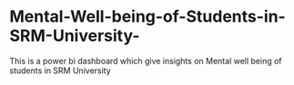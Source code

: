 # Mental-Well-being-of-Students-in-SRM-University-
This is a power bi dashboard which give insights on Mental well being of students in SRM University
